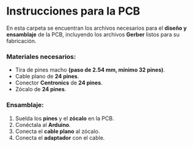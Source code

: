 # **Instrucciones para la PCB**  

En esta carpeta se encuentran los archivos necesarios para el **diseño y ensamblaje** de la PCB, incluyendo los archivos **Gerber** listos para su fabricación.  

### **Materiales necesarios:**  
- Tira de pines macho **(paso de 2.54 mm, mínimo 32 pines)**.  
- Cable plano de **24 pines**.  
- Conector **Centronics** de **24 pines**.  
- Zócalo de **24 pines**.  

### **Ensamblaje:**  
1. Suelda los **pines** y el **zócalo** en la PCB.  
2. Conéctala al **Arduino**.  
3. Conecta el **cable plano** al zócalo.  
4. Conecta el **adaptador** con el cable.  
